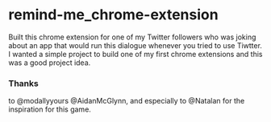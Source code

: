 # remind-me_chrome-extension

Built this chrome extension for one of my Twitter followers who was joking about an app that would run this dialogue whenever you tried to use Tiwtter.
I wanted a simple project to build one of my first chrome extensions and this was a good project idea. 

### Thanks
to @modallyyours @AidanMcGlynn, and especially to @Natalan for the inspiration for this game.
